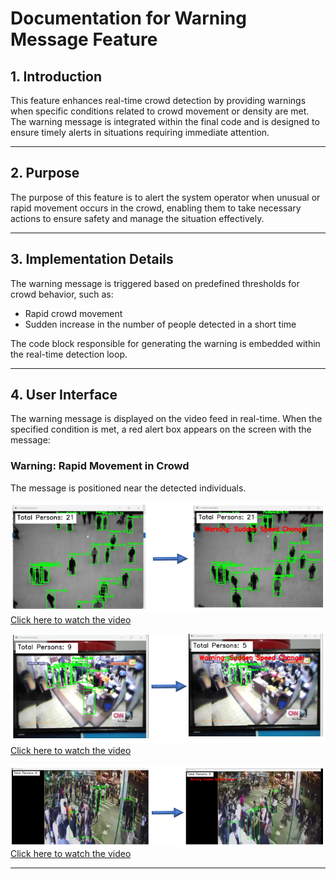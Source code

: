 # Documentation for Warning Message Feature

## 1. Introduction
This feature enhances real-time crowd detection by providing warnings when specific conditions related to crowd movement or density are met. The warning message is integrated within the final code and is designed to ensure timely alerts in situations requiring immediate attention.

---

## 2. Purpose
The purpose of this feature is to alert the system operator when unusual or rapid movement occurs in the crowd, enabling them to take necessary actions to ensure safety and manage the situation effectively.

---

## 3. Implementation Details
The warning message is triggered based on predefined thresholds for crowd behavior, such as:
- Rapid crowd movement
- Sudden increase in the number of people detected in a short time

The code block responsible for generating the warning is embedded within the real-time detection loop.

---

## 4. User Interface
The warning message is displayed on the video feed in real-time. When the specified condition is met, a red alert box appears on the screen with the message:

### Warning: Rapid Movement in Crowd

The message is positioned near the detected individuals.

![Warning Message Example](./images/warning_message_example1.png)  
[Click here to watch the video](./videos/video1.mp4)

![Warning Message Example](./images/warning_message_example2.png)  
[Click here to watch the video](./videos/video1.mp4)

![Warning Message Example](./images/warning_message_example3.png)  
[Click here to watch the video](./videos/video3.mp4)

---